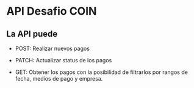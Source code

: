 API Desafio COIN
========================

La API puede
--------------


  * POST: Realizar nuevos pagos

  * PATCH: Actualizar status de los pagos

  * GET: Obtener los pagos con la posibilidad de filtrarlos por rangos de fecha, medios de pago y empresa.

